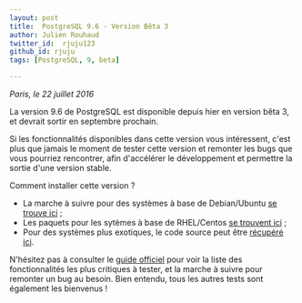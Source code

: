 ```yaml
---
layout: post
title:  PostgreSQL 9.6 - Version Bêta 3
author: Julien Rouhaud
twitter_id:  rjuju123
github_id: rjuju
tags: [PostgreSQL, 9, beta]

---
```

*Paris, le 22 juillet 2016*

La version 9.6 de PostgreSQL est disponible depuis hier en version bêta 3, et devrait sortir en septembre prochain.

Si les fonctionnalités disponibles dans cette version vous intéressent, c'est plus que jamais le moment de tester cette version et remonter les bugs que vous pourriez rencontrer, afin d'accélérer le développement et permettre la sortie d'une version stable. 

<!--MORE-->

Comment installer cette version ?

  * La marche à suivre pour des systèmes à base de Debian/Ubuntu [se trouve ici](https://wiki.postgresql.org/wiki/Apt/FAQ#I_want_to_try_the_beta_version_of_the_next_PostgreSQL_release) ;
  * Les paquets pour les sytèmes à base de RHEL/Centos [se trouvent ici](http://yum.postgresql.org/repopackages.php#pg96) ;
  * Pour des systèmes plus exotiques, le code source peut être [récupéré ici](https://www.postgresql.org/ftp/source/v9.6beta3/).


N'hésitez pas à consulter le [guide officiel](https://wiki.postgresql.org/wiki/HowToBetaTest) pour voir la liste des fonctionnalités les plus critiques à tester, et la marche à suivre pour remonter un bug au besoin. Bien entendu, tous les autres tests sont également les bienvenus !
